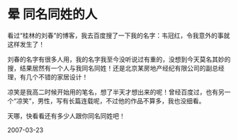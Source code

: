 # 晕 同名同姓的人

看过“桂林的刘春”的博客，我去百度搜了一下我的名字：韦冠红，令我意外的事就这样发生了！

刘春的名字有很多人用，我的名字我至今没听说过有重的，没想到今天莫名其妙的搜，结果居然有一个人与我同名同姓！还是北京某房地产经纪有限公司的副总经理，有几个不错的家居设计！

凉笑是我高二时候开始用的笔名，想了半天才想出来的呢！曾经百度过，也有另一个“凉笑”，男性，写有长篇连载呢，不过他的作品不算多，我也没细看。

天哪，快看看还有多少人跟你同名同姓吧！

2007-03-23